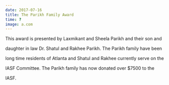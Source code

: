 ```yaml
---
date: 2017-07-16
title: The Parikh Family Award
time: ?
image: a.com
---
```


This award is presented by Laxmikant and Sheela Parikh and their son and

daughter in law Dr. Shatul and Rakhee Parikh. The Parikh family have been

long time residents of Atlanta and Shatul and Rakhee currently serve on the

IASF Committee. The Parikh family has now donated over $7500 to the

IASF.